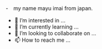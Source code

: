 -　my name mayu imai from japan.
- 👀 I’m interested in ...
- 🌱 I’m currently learning ...
- 💞️ I’m looking to collaborate on ...
- 📫 How to reach me ...

<!---
mayuimai/mayuimai is a ✨ special ✨ repository because its `README.md` (this file) appears on your GitHub profile.
You can click the Preview link to take a look at your changes.
--->
